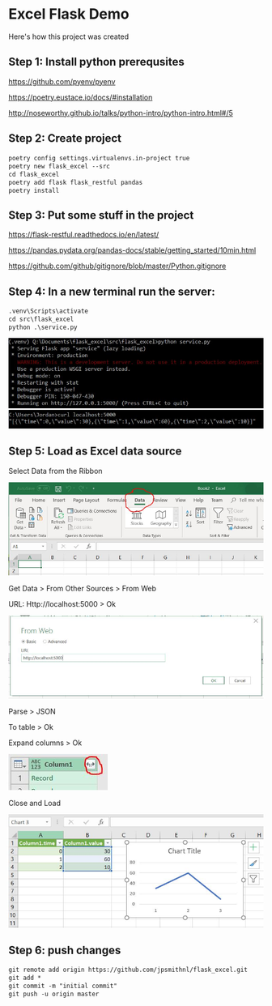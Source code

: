 # Excel Flask Demo

Here's how this project was created

## Step 1: Install python prerequsites
https://github.com/pyenv/pyenv

https://poetry.eustace.io/docs/#installation

http://noseworthy.github.io/talks/python-intro/python-intro.html#/5

## Step 2: Create project
```
poetry config settings.virtualenvs.in-project true
poetry new flask_excel --src
cd flask_excel
poetry add flask flask_restful pandas
poetry install
```

## Step 3: Put some stuff in the project
https://flask-restful.readthedocs.io/en/latest/

https://pandas.pydata.org/pandas-docs/stable/getting_started/10min.html

https://github.com/github/gitignore/blob/master/Python.gitignore

## Step 4: In a new terminal run the server:
```
.venv\Scripts\activate
cd src\flask_excel
python .\service.py
```
![alt text](https://github.com/jpsmithnl/flask_excel/blob/master/img/run_service.JPG "run service")
![alt text](https://github.com/jpsmithnl/flask_excel/blob/master/img/check_service.JPG "check service")


## Step 5: Load as Excel data source
Select Data from the Ribbon

![alt text](https://github.com/jpsmithnl/flask_excel/blob/master/img/excel.JPG "ribbon")

Get Data > From Other Sources > From Web

URL: Http://localhost:5000 > Ok

![alt text](https://github.com/jpsmithnl/flask_excel/blob/master/img/data_source.JPG "data source")

Parse > JSON 

To table > Ok

Expand columns > Ok

![alt text](https://github.com/jpsmithnl/flask_excel/blob/master/img/expand.JPG "expand")

Close and Load

![alt text](https://github.com/jpsmithnl/flask_excel/blob/master/img/result.JPG "result")



## Step 6: push changes
```
git remote add origin https://github.com/jpsmithnl/flask_excel.git
git add *
git commit -m "initial commit"
git push -u origin master
```
